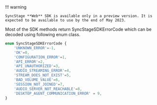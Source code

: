 !!! warning

    SyncStage **Web** SDK is available only in a preview version. It is expected to be available to use by the end of May 2023.

Most of the SDK methods return SyncStageSDKErrorCode which can be decoded using following enum class.

```typescript
enum SyncStageSDKErrorCode {
    'UNKNOWN_ERROR'=-1, 
    'OK'=0,
    'CONFIGURATION_ERROR'=1,
    'API_ERROR'=2,
    'API_UNAUTHORIZED'=3,
    'AUDIO_STREAMING_ERROR'=4,
    'STREAM_DOES_NOT_EXIST'=5, 
    'BAD_VOLUME_VALUE'=6,
    'SESSION_NOT_JOINED'=7,
    'AUDIO_SERVER_NOT_REACHABLE'=8,
    'DESKTOP_AGENT_COMMUNICATION_ERROR' = 9,
}
```
